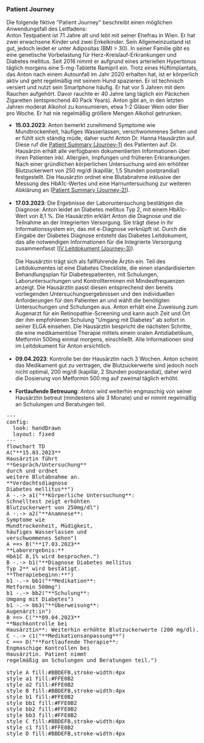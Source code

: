 <script type="module">
  import mermaid from 'https://cdn.jsdelivr.net/npm/mermaid@11/dist/mermaid.esm.min.mjs';
  mermaid.initialize({ startOnLoad: true });
</script>

### Patient Journey
Die folgende fiktive "Patient Journey" beschreibt einen möglichen Anwendungsfall des Leitfadens:<br>
Anton Testpatient ist 71 Jahre alt und lebt mit seiner Ehefrau in Wien. Er hat zwei erwachsene Kinder und zwei Enkelkinder. Sein Allgemeinzustand ist gut, jedoch leidet er unter Adipositas (BMI > 30). In seiner Familie gibt es eine genetische Vorbelastung für Herz-Kreislauf-Erkrankungen und Diabetes mellitus. Seit 2016 nimmt er aufgrund eines arteriellen Hypertonus täglich morgens eine 5-mg-Tablette Ramipril ein. Trotz eines Hüftimplantats, das Anton nach einem Autounfall im Jahr 2020 erhalten hat, ist er körperlich aktiv und geht regelmäßig mit seinem Hund spazieren. Er ist technisch versiert und nutzt sein Smartphone häufig. Er hat vor 5 Jahren mit dem Rauchen aufgehört. Davor rauchte er 40 Jahre lang täglich ein Päckchen Zigaretten (entsprechend 40 Pack Years). Anton gibt an, in den letzten Jahren moderat Alkohol zu konsumieren, etwa 1-2 Gläser Wein oder Bier pro Woche. Er hat nie regelmäßig größere Mengen Alkohol getrunken.
-	**15.03.2023**: Anton bemerkt zunehmend Symptome wie Mundtrockenheit, häufiges Wasserlassen, verschwommenes Sehen und er fühlt sich ständig müde, daher sucht Anton Dr. Hanna Hausärztin auf. Diese ruf die [Patient Summary (Journey-1)](Bundle-example-iv-1.html) des Patienten auf. Dr. Hausärzin erhält alle verfügbaren dokumentierten Informationen über ihren Patienten inkl. Allergien, Impfungen und früheren Erkrankungen. Nach einer gründlichen körperlichen Untersuchung wird ein erhöhter Blutzuckerwert von 250 mg/dl (kapillär, 1,5 Stunden postprandial) festgestellt. Die Hausärztin ordnet eine Blutabnahme inklusive der Messung des HbA1c-Wertes und eine Harnuntersuchung zur weiteren Abklärung an ([Patient Summary (Journey-2)](Bundle-example-iv-2.html)).<br><br>
-	**17.03.2023**: Die Ergebnisse der Laboruntersuchung bestätigen die Diagnose: Anton leidet an Diabetes mellitus Typ 2, mit einem HbA1c-Wert von 8,1 %. Die Hausärztin erklärt Anton die Diagnose und die Teilnahme an der Integrierten Versorgung. Sie trägt diese in ihr Informationssystem ein, das mit e-Diagnose verknüpft ist. Durch die Eingabe der Diabetes Diagnose entsteht das Diabetes Leitdokument, das alle notwendigen Informationen für die Integrierte Versorgung zusammenfasst ([IV Leitdokument (Journey-3)](Bundle-example-iv-3.html)). <br><br> Die Hausärztin trägt sich als fallführende Ärztin ein. Teil des Leitdokumentes ist eine Diabetes Checkliste, die einen standardisierten Behandlungsplan für Diabetespatienten, mit Schulungen, Laboruntersuchungen und Kontrollterminen mit Mindestfrequenzen anzeigt. Die Hausärztin passt diesen entsprechend den bereits vorliegenden Untersuchungsergebnissen und den individuellen Anforderungen für den Patienten an und wählt die benötigten Untersuchungen und Schulungen aus. Anton erhält eine Zuweisung zum Augenarzt für ein Retinopathie-Screening und kann auch Zeit und Ort der ihm empfohlenen Schulung "Umgang mit Diabetes" ab sofort in seiner ELGA einsehen. Die Hausärztin bespricht die nächsten Schritte, die eine medikamentöse Therapie mittels einem oralen Antidiabetikum, Metformin 500mg einmal morgens, einschließt. Alle Informationen sind im Leitdokument für Anton ersichtlich.<br><br>
-	**09.04.2023**: Kontrolle bei der Hausärztin nach 3 Wochen. Anton scheint das Medikament gut zu vertragen, die Blutzuckerwerte sind jedoch noch nicht optimal, 200 mg/dl (kapillär, 2 Stunden postprandial), daher wird die Dosierung von Metformin 500 mg auf zweimal täglich erhöht.<br><br>
- **Fortlaufende Betreuung**: Anton wird weiterhin engmaschig von seiner Hausärztin betreut (mindestens alle 3 Monate) und er nimmt regelmäßig an Schulungen und Beratungen teil.

<pre class="mermaid">
---
config:
  look: handDrawn
  layout: fixed
---
flowchart TD
A("**15.03.2023**<br/>Hausärztin führt <br/>**Gespräch/Untersuchung** <br/>durch und ordnet<br/>weitere Blutabnahme an. <br/>**Verdachtsdiagnose <br/>Diabetes mellitus**")
A -.-> a1("**Körperliche Untersuchung**:<br/>Schnelltest zeigt erhöhten<br/>Blutzuckerwert von 250mg/dl")
A -.-> a2("**Anamnese**: <br/>Symptome wie<br/>Mundtrockenheit, Müdigkeit,<br/>häufiges Wasserlassen und<br/>verschwommenes Sehen")
A ==> B("**17.03.2023**<br/>**Laborergebnis:**<br/>HbA1C 8,1% wird besprochen.")
B -.-> b1("**Diagnose Diabetes mellitus <br/>Typ 2** wird bestätigt.<br/>**Therapiebeginn:**")
b1 -.-> bb1("**Medikation**: <br/>Metformin 500mg")
b1 -.-> bb2("**Schulung**: <br/>Umgang mit Diabetes")
b1 -.-> bb3("**Überweisung**: <br/>Augenärzt:in")
B ==> C("**09.04.2023**<br/>**Nachkontrolle bei <br/>Hausärztin**: Weiterhin erhöhte Blutzuckerwerte (200 mg/dl).")
C -.-> c1("**Medikationsanpassung**")
C ==> D("**Fortlaufende Therapie**: <br/>Engmaschige Kontrollen bei <br/>Hausärztin. Patient nimmt <br/>regelmäßig an Schulungen und Beratungen teil.")

style A fill:#BBDEFB,stroke-width:4px
style a1 fill:#FFE0B2
style a2 fill:#FFE0B2
style B fill:#BBDEFB,stroke-width:4px
style b1 fill:#FFE0B2
style bb1 fill:#FFE0B2
style bb2 fill:#FFE0B2
style bb3 fill:#FFE0B2
style C fill:#BBDEFB,stroke-width:4px
style c1 fill:#FFE0B2
style D fill:#BBDEFB,stroke-width:4px
</pre>